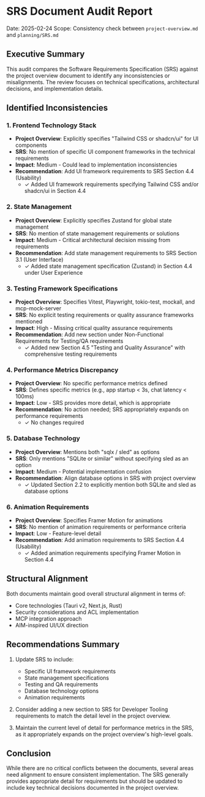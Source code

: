 # SRS Document Audit Report
Date: 2025-02-24
Scope: Consistency check between `project-overview.md` and `planning/SRS.md`

## Executive Summary
This audit compares the Software Requirements Specification (SRS) against the project overview document to identify any inconsistencies or misalignments. The review focuses on technical specifications, architectural decisions, and implementation details.

## Identified Inconsistencies

### 1. Frontend Technology Stack
- **Project Overview**: Explicitly specifies "Tailwind CSS or shadcn/ui" for UI components
- **SRS**: No mention of specific UI component frameworks in the technical requirements
- **Impact**: Medium - Could lead to implementation inconsistencies
- **Recommendation**: Add UI framework requirements to SRS Section 4.4 (Usability)
    - ✓ Added UI framework requirements specifying Tailwind CSS and/or shadcn/ui in Section 4.4

### 2. State Management
- **Project Overview**: Explicitly specifies Zustand for global state management
- **SRS**: No mention of state management requirements or solutions
- **Impact**: Medium - Critical architectural decision missing from requirements
- **Recommendation**: Add state management requirements to SRS Section 3.1 (User Interface)
    - ✓ Added state management specification (Zustand) in Section 4.4 under User Experience

### 3. Testing Framework Specifications
- **Project Overview**: Specifies Vitest, Playwright, tokio-test, mockall, and mcp-mock-server
- **SRS**: No explicit testing requirements or quality assurance frameworks mentioned
- **Impact**: High - Missing critical quality assurance requirements
- **Recommendation**: Add new section under Non-Functional Requirements for Testing/QA requirements
    - ✓ Added new Section 4.5 "Testing and Quality Assurance" with comprehensive testing requirements

### 4. Performance Metrics Discrepancy
- **Project Overview**: No specific performance metrics defined
- **SRS**: Defines specific metrics (e.g., app startup < 3s, chat latency < 100ms)
- **Impact**: Low - SRS provides more detail, which is appropriate
- **Recommendation**: No action needed; SRS appropriately expands on performance requirements
    - ✓ No changes required

### 5. Database Technology
- **Project Overview**: Mentions both "sqlx / sled" as options
- **SRS**: Only mentions "SQLite or similar" without specifying sled as an option
- **Impact**: Medium - Potential implementation confusion
- **Recommendation**: Align database options in SRS with project overview
    - ✓ Updated Section 2.2 to explicitly mention both SQLite and sled as database options

### 6. Animation Requirements
- **Project Overview**: Specifies Framer Motion for animations
- **SRS**: No mention of animation requirements or performance criteria
- **Impact**: Low - Feature-level detail
- **Recommendation**: Add animation requirements to SRS Section 4.4 (Usability)
    - ✓ Added animation requirements specifying Framer Motion in Section 4.4

## Structural Alignment
Both documents maintain good overall structural alignment in terms of:
- Core technologies (Tauri v2, Next.js, Rust)
- Security considerations and ACL implementation
- MCP integration approach
- AIM-inspired UI/UX direction

## Recommendations Summary

1. Update SRS to include:
   - Specific UI framework requirements
   - State management specifications
   - Testing and QA requirements
   - Database technology options
   - Animation requirements

2. Consider adding a new section to SRS for Developer Tooling requirements to match the detail level in the project overview.

3. Maintain the current level of detail for performance metrics in the SRS, as it appropriately expands on the project overview's high-level goals.

## Conclusion
While there are no critical conflicts between the documents, several areas need alignment to ensure consistent implementation. The SRS generally provides appropriate detail for requirements but should be updated to include key technical decisions documented in the project overview.

